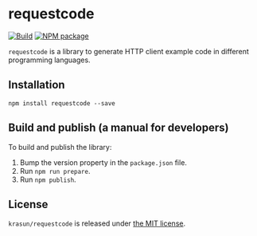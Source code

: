 # requestcode

[![Build](https://github.com/krasun/requestcode/actions/workflows/build.yml/badge.svg?branch=main)](https://github.com/screenshotone/validations/actions/workflows/build.yml)
[![NPM package](https://img.shields.io/npm/v/requestcode.svg?branch=main)](https://www.npmjs.com/package/requestcode)

`requestcode` is a library to generate HTTP client example code in different programming languages.

## Installation

```shell
npm install requestcode --save
```

## Build and publish (a manual for developers)

To build and publish the library:

1. Bump the version property in the `package.json` file.
2. Run `npm run prepare`.
3. Run `npm publish`.

## License

`krasun/requestcode` is released under [the MIT license](LICENSE).
